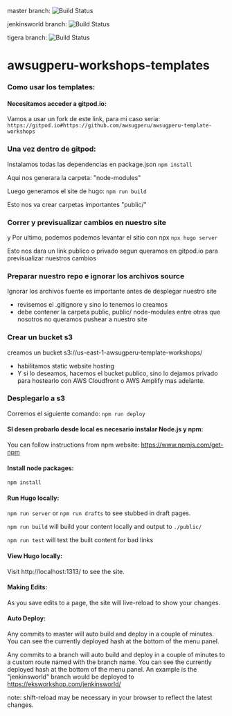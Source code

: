 master branch: ![Build Status](https://codebuild.us-east-1.amazonaws.com/badges?uuid=eyJlbmNyeXB0ZWREYXRhIjoiUmYrQzlvK2JVYWloK3N5NFh5WUZNS1duYUtVeFN2eWJLNk9VdU9NdzdDdGtobldPcHBKYjdVQ0YxV0NQLzRZeXhWbkJVTkc2Ymd2TEpJblNYb1BraXFNPSIsIml2UGFyYW1ldGVyU3BlYyI6IjRObVVDcVUyb3JJUEFYQTciLCJtYXRlcmlhbFNldFNlcmlhbCI6MX0%3D&branch=master)

jenkinsworld branch: ![Build Status](https://codebuild.us-east-1.amazonaws.com/badges?uuid=eyJlbmNyeXB0ZWREYXRhIjoiUmYrQzlvK2JVYWloK3N5NFh5WUZNS1duYUtVeFN2eWJLNk9VdU9NdzdDdGtobldPcHBKYjdVQ0YxV0NQLzRZeXhWbkJVTkc2Ymd2TEpJblNYb1BraXFNPSIsIml2UGFyYW1ldGVyU3BlYyI6IjRObVVDcVUyb3JJUEFYQTciLCJtYXRlcmlhbFNldFNlcmlhbCI6MX0%3D&branch=jenkinsworld)

tigera branch: ![Build Status](https://codebuild.us-east-1.amazonaws.com/badges?uuid=eyJlbmNyeXB0ZWREYXRhIjoiUmYrQzlvK2JVYWloK3N5NFh5WUZNS1duYUtVeFN2eWJLNk9VdU9NdzdDdGtobldPcHBKYjdVQ0YxV0NQLzRZeXhWbkJVTkc2Ymd2TEpJblNYb1BraXFNPSIsIml2UGFyYW1ldGVyU3BlYyI6IjRObVVDcVUyb3JJUEFYQTciLCJtYXRlcmlhbFNldFNlcmlhbCI6MX0%3D&branch=tigera)

# awsugperu-workshops-templates

### Como usar los templates:

#### Necesitamos acceder a gitpod.io:

Vamos a usar un fork de este link, para mi caso seria:
`https://gitpod.io#https://github.com/awsugperu/awsugperu-template-workshops`


### Una vez dentro de gitpod:

Instalamos todas las dependencias en package.json
`npm install`

Aqui nos generara la carpeta:
"node-modules"

Luego generamos el site de hugo:
`npm run build` 

Esto nos va crear  carpetas importantes
"public/"


### Correr y previsualizar cambios en nuestro site
y Por ultimo, podemos podemos levantar el sitio con npx
`npx hugo server`

Esto nos dara un link publico o privado segun queramos en gitpod.io para previsualizar nuestros cambios

### Preparar nuestro repo e ignorar los archivos source

Ignorar los archivos fuente es importante antes de desplegar nuestro site
- revisemos el .gitignore y sino lo tenemos lo creamos
- debe contener la carpeta public, public/ node-modules entre otras que nosotros no queramos pushear a nuestro site

### Crear un bucket s3
creamos un bucket s3://us-east-1-awsugperu-template-workshops/

- habilitamos static website hosting
- Y si lo deseamos, hacemos el bucket publico, sino lo dejamos privado para hostearlo con AWS Cloudfront o AWS Amplify mas adelante.

### Desplegarlo a s3

Corremos el siguiente comando:
`npm run deploy`


#### SI desen probarlo desde local es necesario instalar  Node.js y  npm:
You can follow instructions from npm website: https://www.npmjs.com/get-npm

#### Install node packages:
`npm install`

#### Run Hugo locally:
`npm run server`
or
`npm run drafts` to see stubbed in draft pages.

`npm run build` will build your content locally and output to `./public/`

`npm run test` will test the built content for bad links

#### View Hugo locally:
Visit http://localhost:1313/ to see the site.

#### Making Edits:
As you save edits to a page, the site will live-reload to show your changes.

#### Auto Deploy:
Any commits to master will auto build and deploy in a couple of minutes. You can see the currently
deployed hash at the bottom of the menu panel.

Any commits to a branch will auto build and deploy in a couple of minutes to a custom route named with the branch name. You can see the currently
deployed hash at the bottom of the menu panel.
An example is the "jenkinsworld" branch would be deployed to https://eksworkshop.com/jenkinsworld/

note: shift-reload may be necessary in your browser to reflect the latest changes.

